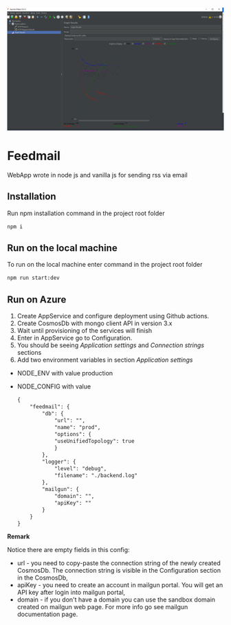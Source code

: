 
![1](https://github.com/m-winter/feedmail/blob/master/unknown.png)


# Feedmail

WebApp wrote in node js and vanilla js for sending rss via email

## Installation

Run npm installation command in the project root folder

```bash
npm i
```

## Run on the local machine

To run on the local machine enter command in the project root folder

```bash
npm run start:dev
```

## Run on Azure
1. Create AppService and configure deployment using Github actions.
2. Create CosmosDb with mongo client API in version 3.x
3. Wait until provisioning of the services will finish
4. Enter in AppService go to Configuration.
5. You should be seeing *Application settings* and *Connection strings* sections
6. Add two environment variables in section *Application settings*
- NODE_ENV with value production
- NODE_CONFIG with value

      {
          "feedmail": {
              "db": {
                  "url": "", 
                  "name": "prod", 
                  "options": {
                  "useUnifiedTopology": true 
                  }
              },
              "logger": {
                  "level": "debug",
                  "filename": "./backend.log"
              },
              "mailgun": {
                  "domain": "",
                  "apiKey": ""
              }  
          }
      }

**Remark**

Notice there are empty fields in this config:
- url - you need to copy-paste the connection string of the newly created CosmosDb. The connection string is visible in the Configuration section in the CosmosDb,
- apiKey - you need to create an account in mailgun portal. You will get an API key after login into mailgun portal,
- domain - if you don't have a domain you can use the sandbox domain created on mailgun web page. For more info go see mailgun documentation page.
